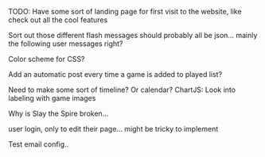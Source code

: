 TODO:
Have some sort of landing page for first visit to the website, like check out all the cool features

Sort out those different flash messages should probably all be json...
mainly the following user messages right?

Color scheme for CSS?

Add an automatic post every time a game is added to played list?

Need to make some sort of timeline? Or calendar?
ChartJS: Look into labeling with game images

Why is Slay the Spire broken...

user login, only to edit their page... might be tricky to implement

Test email config..